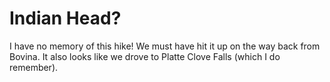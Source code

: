 # Indian Head?

I have no memory of this hike! We must have hit it up on the way back from Bovina. It also looks like we drove to Platte Clove Falls (which I do remember).
